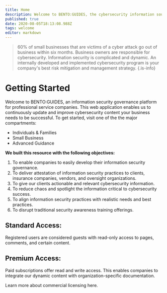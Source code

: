 ```yaml
---
title: Home
description: Welcome to BENTO:GUIDES, the cybersecurity information source for clients and guests.
published: true
date: 2020-08-05T18:13:08.988Z
tags: welcome
editor: markdown
---
```


> 60% of small businesses that are victims of a cyber attack go out of business within six months. Business owners are responsible for cybersecurity. Information security is complicated and dynamic. An internally developed and implemented cybersecurity program is your company's best risk mitigation and management strategy. 
{.is-info}


# Getting Started

Welcome to BENTO:GUIDES, an information security governance platform for professional service companies.  This web application enables us to continuously update and improve cybersecurity content your business needs to be successful.  To get started, visit one of the the major compartments:

- Individuals & Families
- Small Business
- Advanced Guidance 

**We built this resource with the following objectives:**

1. To enable companies to easily develop their information security governance.
1. To deliver attestation of information security practices to clients, insurance companies, vendors, and oversight organizations.
1. To give our clients actionable and relevant cybersecurity information.
1. To reduce chaos and spotlight the information critical to cybersecurity success.
1. To align information security practices with realistic needs and best practices.
1. To disrupt traditional security awareness training offerings.

## Standard Access:

Registered users are considered guests with read-only access to pages, comments, and certain content.  

## Premium Access:

Paid subscriptions offer read and write access. This enables companies to integrate our dynamic content with organization-specific documentation.  

Learn more about commercial licensing here.